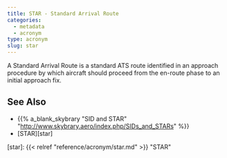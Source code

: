 ```yaml
---
title: STAR - Standard Arrival Route
categories:
  - metadata
  - acronym
type: acronym
slug: star
---
```


A Standard Arrival Route is a standard ATS route identified in an approach
procedure by which aircraft should proceed from the en-route phase to an
initial approach fix.

## See Also

* {{% a_blank_skybrary "SID and STAR" "http://www.skybrary.aero/index.php/SIDs_and_STARs" %}}
* [STAR][star]

[star]: {{< relref "reference/acronym/star.md" >}} "STAR"
